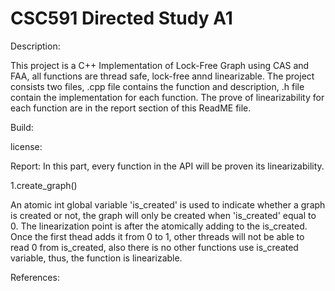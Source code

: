 # CSC591 Directed Study A1

Description:

This project is a C++ Implementation of Lock-Free Graph using CAS and FAA, all functions are thread safe, lock-free annd linearizable. The project consists two files, .cpp file contains the function and description, .h file contain the implementation for each function. The prove of linearizability for each function are in the report section of this ReadME file.

Build:

license:

Report:
In this part, every function in the API will be proven its linearizability.

1.create_graph()

An atomic int global variable 'is_created' is used to indicate whether a graph is created or not, the graph will only be created when 'is_created' equal to 0. The linearization point is after the atomically adding to the is_created. Once the first thead adds it from 0 to 1, other threads will not be able to read 0 from is_created, also there is no other functions use is_created variable, thus, the function is linearizable. 

References:
